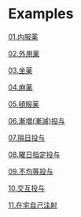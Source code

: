 # Examples

[01.内服薬]()

[02.外用薬]()

[03.坐薬]()

[04.麻薬]()

[05.頓服薬]()

[06.漸増(漸減)投与]()

[07.隔日投与]()

[08.曜日指定投与]()

[09.不均等投与]()

[10.交互投与]()

[11.在宅自己注射]()
